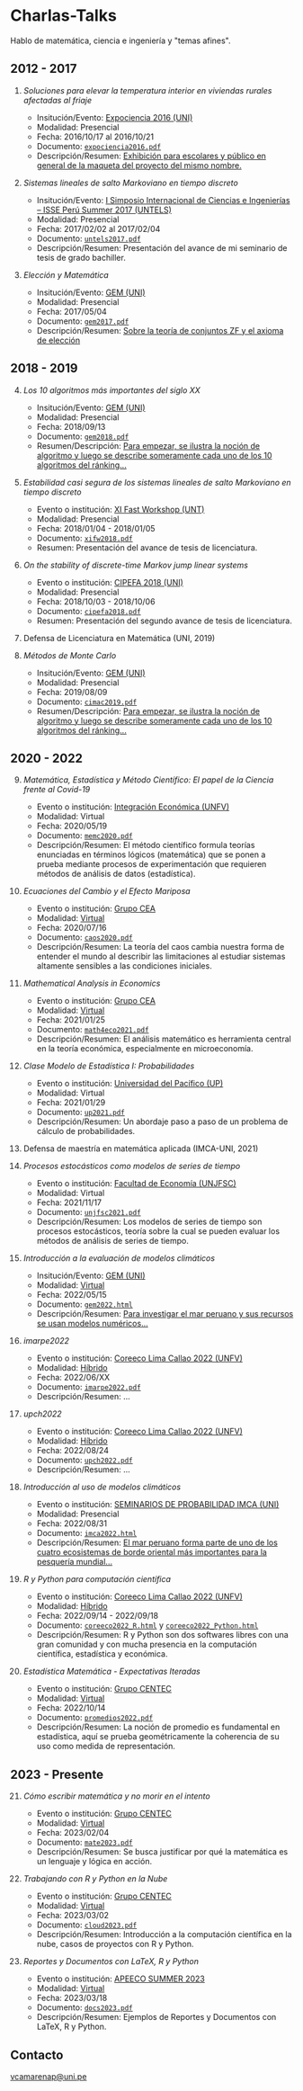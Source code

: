 # Charlas-Talks

Hablo de matemática, ciencia e ingeniería y &quot;temas afines&quot;.


## 2012 - 2017

1. *Soluciones para elevar la temperatura interior en viviendas rurales afectadas al friaje*

   - Insitución/Evento: [Expociencia 2016 (UNI)](https://www.uni.edu.pe/index.php/rss/item/1916-expociencia-2016)
   - Modalidad: Presencial
   - Fecha: 2016/10/17 al 2016/10/21
   - Documento: [`expociencia2016.pdf`](https://github.com/DanielCamarena/Charlas-Talks/blob/main/01/expociencia2016.pdf)
   - Descripción/Resumen: [Exhibición para escolares y público en general de la maqueta del proyecto del mismo nombre.](https://www.youtube.com/watch?v=JPgbDQHZxzE)

2. *Sistemas lineales de salto Markoviano en tiempo discreto*

   - Insitución/Evento: [I Simposio Internacional de Ciencias e Ingenierías – ISSE Perú Summer 2017 (UNTELS)](https://psici2017.wixsite.com/simposio)
   - Modalidad: Presencial
   - Fecha: 2017/02/02 al 2017/02/04
   - Documento: [`untels2017.pdf`](../main/02/untels2017.pdf)
   - Descripción/Resumen: Presentación del avance de mi seminario de tesis de grado bachiller.

3. *Elección y Matemática*

   - Insitución/Evento: [GEM (UNI)](https://www.facebook.com/GEMFCUNI)
   - Modalidad: Presencial
   - Fecha: 2017/05/04
   - Documento: [`gem2017.pdf`](../main/03/gem2017.pdf)
   - Descripción/Resumen: [Sobre la teoría de conjuntos ZF y el axioma de elección](https://www.facebook.com/notes/347312730052307/)


## 2018 - 2019

4. *Los 10 algoritmos más importantes del siglo XX*
   
   - Insitución/Evento: [GEM (UNI)](https://www.facebook.com/GEMFCUNI)
   - Modalidad: Presencial
   - Fecha: 2018/09/13
   - Documento: [`gem2018.pdf`](../main/04/gem2018.pdf)
   - Resumen/Descripción: [Para empezar, se ilustra la noción de algoritmo y luego se describe someramente cada uno de los 10 algoritmos del ránking...](https://www.facebook.com/notes/2661583500773852/)
   
5. *Estabilidad casi segura de los sistemas lineales de salto Markoviano en tiempo discreto*

   - Evento o institución: [XI Fast Workshop (UNT)](http://mateapliunt.edu.pe/xi_fast/)
   - Modalidad: Presencial
   - Fecha: 2018/01/04 - 2018/01/05
   - Documento: [`xifw2018.pdf`](../main/05/xifw2018.pdf)
   - Resumen: Presentación del avance de tesis de licenciatura.

6. *On the stability of discrete-time Markov jump linear systems*

   - Evento o institución: [CIPEFA 2018 (UNI)](https://fieecs.uni.edu.pe/cipefa2018/)
   - Modalidad: Presencial
   - Fecha: 2018/10/03 - 2018/10/06
   - Documento: [`cipefa2018.pdf`](../main/06/cipefa2018.pdf)
   - Resumen: Presentación del segundo avance de tesis de licenciatura.

7. Defensa de Licenciatura en Matemática (UNI, 2019)

8. *Métodos de Monte Carlo*
   
   - Insitución/Evento: [GEM (UNI)](https://www.facebook.com/GEMFCUNI)
   - Modalidad: Presencial
   - Fecha: 2019/08/09
   - Documento: [`cimac2019.pdf`](../main/08/cimac2019.pdf)
   - Resumen/Descripción: [Para empezar, se ilustra la noción de algoritmo y luego se describe someramente cada uno de los 10 algoritmos del ránking...](https://www.facebook.com/notes/2661583500773852/)

## 2020 - 2022

9. *Matemática, Estadística y Método Científico: El papel de la Ciencia frente al Covid-19*

   - Evento o institución: [Integración Económica (UNFV)](https://www.facebook.com/CoreecoLimaCallao2022)
   - Modalidad: Virtual
   - Fecha: 2020/05/19
   - Documento: [`memc2020.pdf`](../main/09/memc2020.pdf)
   - Descripción/Resumen: El método científico formula teorías enunciadas en términos lógicos (matemática) que se ponen a prueba mediante procesos de experimentación que requieren métodos de análisis de datos (estadística).

1. *Ecuaciones del Cambio y el Efecto Mariposa*
   
   - Evento o institución: [Grupo CEA](https://www.facebook.com/grupoceaperu)
   - Modalidad: [Virtual](https://www.facebook.com/watch/live/?ref=watch_permalink&v=295653968451863)
   - Fecha: 2020/07/16
   - Documento: [`caos2020.pdf`](../main/10/caos2020.pdf)
   - Descripción/Resumen: La teoría del caos cambia nuestra forma de entender el mundo al describir las limitaciones al estudiar sistemas altamente sensibles a las condiciones iniciales.

1. *Mathematical Analysis in Economics*
   
   - Evento o institución: [Grupo CEA](https://www.facebook.com/grupoceaperu)
   - Modalidad: [Virtual](https://www.facebook.com/watch/live/?ref=watch_permalink&v=410826106868188)
   - Fecha: 2021/01/25
   - Documento: [`math4eco2021.pdf`](../main/11/math4eco2021.pdf)
   - Descripción/Resumen: El análisis matemático es herramienta central en la teoría económica, especialmente en microeconomía.

1. *Clase Modelo de Estadı́stica I: Probabilidades*

   - Evento o institución: [Universidad del Pacífico (UP)](https://www.up.edu.pe/)
   - Modalidad: Virtual
   - Fecha: 2021/01/29
   - Documento: [`up2021.pdf`](../main/12/up2021.pdf)
   - Descripción/Resumen: Un abordaje paso a paso de un problema de cálculo de probabilidades.

1. Defensa de maestría en matemática aplicada (IMCA-UNI, 2021)
   
1. *Procesos estocásticos como modelos de series de tiempo*

   - Evento o institución: [Facultad de Economía (UNJFSC)](https://unjfsc.edu.pe/facultades/ciencias-economicas/)
   - Modalidad: Virtual
   - Fecha: 2021/11/17
   - Documento: [`unjfsc2021.pdf`](../main/14/unjfsc2021.pdf)
   - Descripción/Resumen: Los modelos de series de tiempo son procesos estocásticos, teoría sobre la cual se pueden evaluar los métodos de análisis de series de tiempo.

1. *Introducción a la evaluación de modelos climáticos*

   - Insitución/Evento: [GEM (UNI)](https://www.facebook.com/GEMFCUNI)
   - Modalidad: [Virtual]()
   - Fecha: 2022/05/15
   - Documento: [`gem2022.html`](../main/15/gem2022.html)
   - Descripción/Resumen: [Para investigar el mar peruano y sus recursos se usan modelos numéricos...](https://www.facebook.com/GEMFCUNI/posts/pfbid02DnLGoEW2wK4FhWR9tf7qjRj8kn7Hzcxi7quJn395GqE3wFGnk9TLvqbNhef4jxhTl)

1. *imarpe2022*

   - Evento o institución: [Coreeco Lima Callao 2022 (UNFV)](http://mateapliunt.edu.pe/xi_fast/)
   - Modalidad: [Híbrido](https://www.facebook.com/watch/live/?ref=watch_permalink&v=480857853903976)
   - Fecha: 2022/06/XX
   - Documento: [`imarpe2022.pdf`](../main/16/imarpe2022.pdf)
   - Descripción/Resumen: ...
   
1. *upch2022*

   - Evento o institución: [Coreeco Lima Callao 2022 (UNFV)](http://mateapliunt.edu.pe/xi_fast/)
   - Modalidad: [Híbrido](https://www.facebook.com/watch/live/?ref=watch_permalink&v=480857853903976)
   - Fecha: 2022/08/24
   - Documento: [`upch2022.pdf`](../main/17/upch2022.pdf)
   - Descripción/Resumen: ...

1. *Introducción al uso de modelos climáticos*

   - Evento o institución: [SEMINARIOS DE PROBABILIDAD IMCA (UNI)](https://www.facebook.com/imcauni)
   - Modalidad: Presencial
   - Fecha: 2022/08/31
   - Documento: [`imca2022.html`](../main/18/imca2022.html)
   - Descripción/Resumen: [El mar peruano forma parte de uno de los cuatro ecosistemas de borde oriental más importantes para la pesquería mundial...](https://www.facebook.com/imcauni/posts/pfbid0EMCu4DwFy8b25A3DiXeByywhSEQqabfdZeka3mvUzYLSPAwwhJATUK8awgiARyJml)

1. *R y Python para computación científica*

   - Evento o institución: [Coreeco Lima Callao 2022 (UNFV)](http://mateapliunt.edu.pe/xi_fast/)
   - Modalidad: [Híbrido](https://www.facebook.com/watch/live/?ref=watch_permalink&v=480857853903976)
   - Fecha: 2022/09/14 - 2022/09/18
   - Documento: [`coreeco2022_R.html`](../main/19/coreeco2022_R.html) y [`coreeco2022_Python.html`](../main/19/coreeco2022_Python.html)
   - Descripción/Resumen: R y Python son dos softwares libres con una gran comunidad y con mucha presencia en la computación científica, estadística y económica.

1. *Estadística Matemática - Expectativas Iteradas*

   - Evento o institución: [Grupo CENTEC](https://www.facebook.com/grupocentec)
   - Modalidad: [Virtual](https://www.facebook.com/watch/live/?ref=watch_permalink&v=628320005426754)
   - Fecha: 2022/10/14
   - Documento: [`promedios2022.pdf`](../main/20/promedios2022.pdf)
   - Descripción/Resumen: La noción de promedio es fundamental en estadística, aquí se prueba geométricamente la coherencia de su uso como medida de representación.


## 2023 - Presente

21. *Cómo escribir matemática y no morir en el intento*

      - Evento o institución: [Grupo CENTEC](https://www.facebook.com/grupocentec)
      - Modalidad: [Virtual](https://www.facebook.com/watch/live/?ref=watch_permalink&v=521352979870258)
      - Fecha: 2023/02/04
      - Documento: [`mate2023.pdf`](../main/21/mate2023.pdf)
      - Descripción/Resumen: Se busca justificar por qué la matemática es un lenguaje y lógica en acción.

22. *Trabajando con R y Python en la Nube*

      - Evento o institución: [Grupo CENTEC](https://www.facebook.com/grupocentec)
      - Modalidad: [Virtual](https://www.facebook.com/watch/live/?ref=watch_permalink&v=102024176172385)
      - Fecha: 2023/03/02
      - Documento: [`cloud2023.pdf`](../main/22/cloud2023.pdf)
      - Descripción/Resumen: Introducción a la computación científica en la nube, casos de proyectos con R y Python.

23. *Reportes y Documentos con LaTeX, R y Python*

      - Evento o institución: [APEECO SUMMER 2023](https://www.linkedin.com/company/apeecoperu/)
      - Modalidad: [Virtual](https://www.facebook.com/watch/live/?ref=watch_permalink&v=504188238594568)
      - Fecha: 2023/03/18
      - Documento: [`docs2023.pdf`](../main/23/docs2023.pdf)
      - Descripción/Resumen: Ejemplos de Reportes y Documentos con LaTeX, R y Python.

## Contacto

vcamarenap@uni.pe


